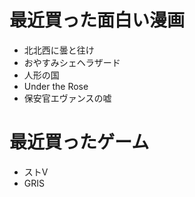 # 最近買った面白い漫画
- 北北西に曇と往け
- おやすみシェヘラザード
- 人形の国
- Under the Rose
- 保安官エヴァンスの嘘

# 最近買ったゲーム
- ストV
- GRIS
